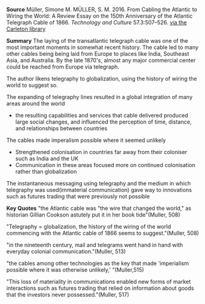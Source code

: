 **Source**
Müller, Simone M. MÜLLER, S. M. 2016. From Cabling the Atlantic to Wiring the World: A Review Essay on the 150th Anniversary of the Atlantic Telegraph Cable of 1866. _Technology and Culture_ 57.3:507–526. [via the Carleton library](https://proxy.library.carleton.ca/login?url=https://www.jstor.org/stable/44017442)



**Summary**
The laying of the transatlantic telegraph cable was one of the most important moments in somewhat recent history. The cable led to many other cables being being laid from Europe to places like India, Southeast Asia, and Australia. By the late 1870's, almost any major commercial center could be reached from Europe via telegraph.

The author likens telegraphy to globalization, using the history of wiring the world to suggest so.

The expanding of telegraphy lines resulted in a global integration of many areas around the world

- the resulting capabilities and services that cable delivered produced large social changes, and influenced the perception of time, distance, and relationships between countries

The cables made imperalism possible where it seemed unlikely
- Strengthened colonisation in countries far away from their coloniser such as India and the UK
- Communication in these areas focused more on continued colonisation rather than globalization

The instantaneous messaging using telegraphy and the medium in which telegraphy was used(immaterial communication) gave way to innovations such as futures trading that were previously not possible




**Key Quotes**
"the Atlantic cable was "the wire that changed the world," as historian Gillian Cookson astutely put it in her book tide"(Muller, 508)

"Telegraphy = globalization, the history of the wiring of the world commencing with the Atlantic cable of 1866 seems to suggest."(Muller, 508)


"in the nineteenth century, mail and telegrams went hand in hand with everyday colonial communication."(Muller, 513)


"the cables among other technologies as the key that made 'imperialism possible where it was otherwise unlikely,' "(Muller,515)


"This loss of materiality in communications enabled new forms of market interactions such as futures trading that relied on information about goods that the investors never possessed."(Muller, 517)

